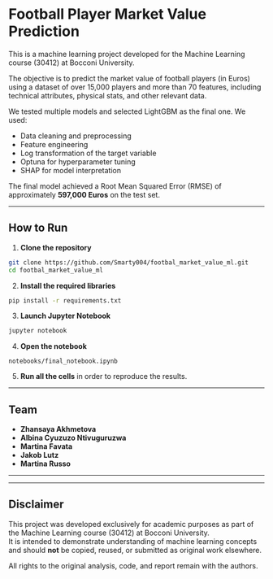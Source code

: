 # Football Player Market Value Prediction

This is a machine learning project developed for the Machine Learning course (30412) at Bocconi University.

The objective is to predict the market value of football players (in Euros) using a dataset of over 15,000 players and more than 70 features, including technical attributes, physical stats, and other relevant data.

We tested multiple models and selected LightGBM as the final one. We used:
- Data cleaning and preprocessing  
- Feature engineering  
- Log transformation of the target variable  
- Optuna for hyperparameter tuning  
- SHAP for model interpretation  

The final model achieved a Root Mean Squared Error (RMSE) of approximately **597,000 Euros** on the test set.

---

## How to Run

1. **Clone the repository**
```bash
git clone https://github.com/Smarty004/footbal_market_value_ml.git
cd footbal_market_value_ml
```

2. **Install the required libraries**
```bash
pip install -r requirements.txt
```

3. **Launch Jupyter Notebook**
```bash
jupyter notebook
```

4. **Open the notebook**
```
notebooks/final_notebook.ipynb
```

5. **Run all the cells** in order to reproduce the results.

---

## Team

- **Zhansaya Akhmetova** 
- **Albina Cyuzuzo Ntivuguruzwa** 
- **Martina Favata**  
- **Jakob Lutz** 
- **Martina Russo**

---
---

## Disclaimer

This project was developed exclusively for academic purposes as part of the Machine Learning course (30412) at Bocconi University.  
It is intended to demonstrate understanding of machine learning concepts and should **not** be copied, reused, or submitted as original work elsewhere.

All rights to the original analysis, code, and report remain with the authors.

